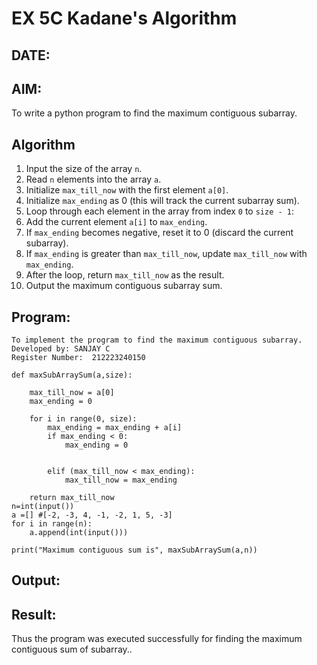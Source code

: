 # EX 5C Kadane's Algorithm
## DATE:
## AIM:
To write a python program to find the maximum contiguous subarray.


## Algorithm

1. Input the size of the array `n`.
2. Read `n` elements into the array `a`.
3. Initialize `max_till_now` with the first element `a[0]`.
4. Initialize `max_ending` as 0 (this will track the current subarray sum).
5. Loop through each element in the array from index `0` to `size - 1`:
6. Add the current element `a[i]` to `max_ending`.
7. If `max_ending` becomes negative, reset it to 0 (discard the current subarray).
8. If `max_ending` is greater than `max_till_now`, update `max_till_now` with `max_ending`.
9. After the loop, return `max_till_now` as the result.
10. Output the maximum contiguous subarray sum.

## Program:
```
To implement the program to find the maximum contiguous subarray.
Developed by: SANJAY C
Register Number:  212223240150
```
```PY
def maxSubArraySum(a,size):

    max_till_now = a[0]
    max_ending = 0
    
    for i in range(0, size):
        max_ending = max_ending + a[i]
        if max_ending < 0:
            max_ending = 0
        
        
        elif (max_till_now < max_ending):
            max_till_now = max_ending
            
    return max_till_now
n=int(input())  
a =[] #[-2, -3, 4, -1, -2, 1, 5, -3]
for i in range(n):
    a.append(int(input()))
  
print("Maximum contiguous sum is", maxSubArraySum(a,n))
```
## Output:



## Result:
Thus the program was executed successfully for finding the maximum contiguous sum of subarray..

